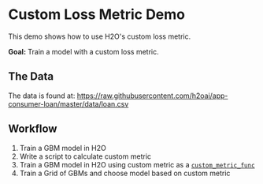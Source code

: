 # Custom Loss Metric Demo

This demo shows how to use H2O's custom loss metric.

**Goal:** Train a model with a custom loss metric.

## The Data
The data is found at: <https://raw.githubusercontent.com/h2oai/app-consumer-loan/master/data/loan.csv>

## Workflow
1. Train a GBM model in H2O
2. Write a script to calculate custom metric
3. Train a GBM model in H2O using custom metric as a [`custom_metric_func`](https://github.com/h2oai/h2o-3/blob/master/h2o-docs/src/dev/custom_functions.md)
4. Train a Grid of GBMs and choose model based on custom metric
